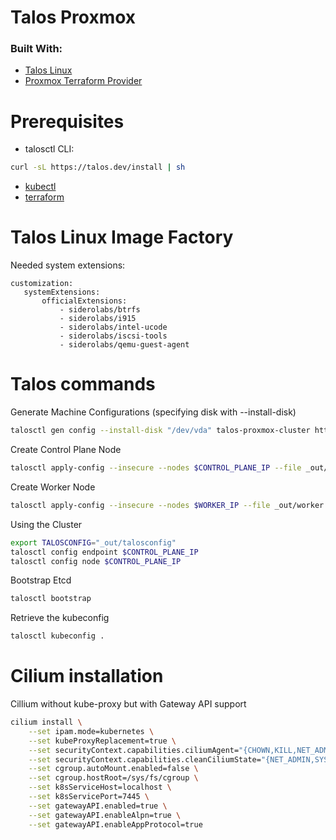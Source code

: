 Talos Proxmox
=================

### Built With:

* [Talos Linux](https://talos.dev)
* [Proxmox Terraform Provider](https://registry.terraform.io/providers/Telmate/proxmox/latest)

Prerequisites
============


* talosctl CLI:
 ```bash
 curl -sL https://talos.dev/install | sh
 ```
 * [kubectl](https://kubernetes.io/docs/tasks/tools/)
 * [terraform](https://developer.hashicorp.com/terraform/downloads?product_intent=terraform)

Talos Linux Image Factory
============

Needed system extensions:

 ```
customization:
    systemExtensions:
        officialExtensions:
            - siderolabs/btrfs
            - siderolabs/i915
            - siderolabs/intel-ucode
            - siderolabs/iscsi-tools
            - siderolabs/qemu-guest-agent
 ```

Talos commands
============

Generate Machine Configurations (specifying disk with --install-disk)
```bash
talosctl gen config --install-disk "/dev/vda" talos-proxmox-cluster https://$CONTROL_PLANE_IP:6443 --output-dir _out --install-image  factory.talos.dev/nocloud-installer/77cbaa210db80862d6a2bbbe8c22379dbde2ced240124ed6e25a68a5074f0d24:v1.11.0 --config-patch @patch.yaml
```

Create Control Plane Node
```bash
talosctl apply-config --insecure --nodes $CONTROL_PLANE_IP --file _out/controlplane.yaml
```

Create Worker Node
```bash
talosctl apply-config --insecure --nodes $WORKER_IP --file _out/worker.yaml
```

Using the Cluster
```bash
export TALOSCONFIG="_out/talosconfig"
talosctl config endpoint $CONTROL_PLANE_IP
talosctl config node $CONTROL_PLANE_IP
```

Bootstrap Etcd
```bash
talosctl bootstrap
```

Retrieve the kubeconfig
```bash
talosctl kubeconfig .
```

Cilium installation
============

Cillium without kube-proxy but with Gateway API support

```bash
cilium install \
    --set ipam.mode=kubernetes \
    --set kubeProxyReplacement=true \
    --set securityContext.capabilities.ciliumAgent="{CHOWN,KILL,NET_ADMIN,NET_RAW,IPC_LOCK,SYS_ADMIN,SYS_RESOURCE,DAC_OVERRIDE,FOWNER,SETGID,SETUID}" \
    --set securityContext.capabilities.cleanCiliumState="{NET_ADMIN,SYS_ADMIN,SYS_RESOURCE}" \
    --set cgroup.autoMount.enabled=false \
    --set cgroup.hostRoot=/sys/fs/cgroup \
    --set k8sServiceHost=localhost \
    --set k8sServicePort=7445 \
    --set gatewayAPI.enabled=true \
    --set gatewayAPI.enableAlpn=true \
    --set gatewayAPI.enableAppProtocol=true
```
